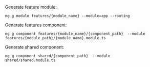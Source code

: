 Generate feature module:
```
ng g module features/{module_name} --module=app --routing
```

Generate features component:
```
ng g component features/{module_name}/{component_path}  --module features/{module_path}/{module_name}.module.ts
```

Generate shared component:
```
ng g component shared/{component_path}  --module shared/shared.module.ts
```